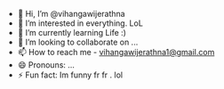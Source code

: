 - 👋 Hi, I’m @vihangawijerathna
- 👀 I’m interested in everything. LoL
- 🌱 I’m currently learning Life :)
- 💞️ I’m looking to collaborate on ...
- 📫 How to reach me - vihangawijerathna1@gmail.com
- 😄 Pronouns: ...
- ⚡ Fun fact: Im funny fr fr . lol

<!---
vihangawijerathna/vihangawijerathna is a ✨ special ✨ repository because its `README.md` (this file) appears on your GitHub profile.
You can click the Preview link to take a look at your changes.
--->

